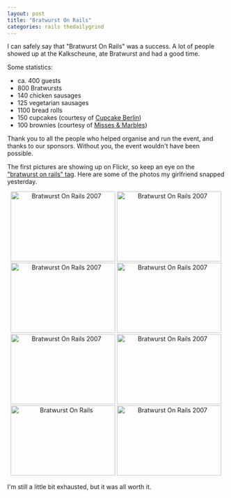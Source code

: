 ```yaml
---
layout: post
title: "Bratwurst On Rails"
categories: rails thedailygrind
---
```

I can safely say that "Bratwurst On Rails" was a success. A lot of people showed up at the Kalkscheune, ate Bratwurst and had a good time.

Some statistics:
- ca. 400 guests
- 800 Bratwursts
- 140 chicken sausages
- 125 vegetarian sausages
- 1100 bread rolls
- 150 cupcakes (courtesy of [Cupcake Berlin](http://www.cupcake-berlin.de))
- 100 brownies (courtesy of [Misses & Marbles](http://www.misses-marbles.de))

Thank you to all the people who helped organise and run the event, and thanks to our sponsors. Without you, the event wouldn't have been possible.

The first pictures are showing up on Flickr, so keep an eye on the ["bratwurst on rails" tag](http://www.flickr.com/photos/tags/bratwurstonrails/). Here are some of the photos my girlfriend snapped yesterday.

<div style="text-align:center; width:500px;">
<a href="http://www.flickr.com/photos/88467464@N00/1395123091" title="View 'Bratwurst On Rails 2007' on Flickr.com"><img src="http://farm2.static.flickr.com/1068/1395123091_430401a9c8_m.jpg" alt="Bratwurst On Rails 2007" border="0" width="240" height="161" /></a> <a href="http://www.flickr.com/photos/88467464@N00/1396015246" title="View 'Bratwurst On Rails 2007' on Flickr.com"><img src="http://farm2.static.flickr.com/1284/1396015246_5377a8f7cd_m.jpg" alt="Bratwurst On Rails 2007" border="0" width="240" height="161" /></a><a href="http://www.flickr.com/photos/88467464@N00/1396014636" title="View 'Bratwurst On Rails 2007' on Flickr.com"><img src="http://farm2.static.flickr.com/1315/1396014636_7b5ea325c8_m.jpg" alt="Bratwurst On Rails 2007" border="0" width="240" height="161" /></a> <a href="http://www.flickr.com/photos/88467464@N00/1395121357" title="View 'Bratwurst On Rails 2007' on Flickr.com"><img src="http://farm2.static.flickr.com/1316/1395121357_ab19464e45_m.jpg" alt="Bratwurst On Rails 2007" border="0" width="240" height="161" /></a><a href="http://www.flickr.com/photos/88467464@N00/1395120973" title="View 'Bratwurst On Rails 2007' on Flickr.com"><img src="http://farm2.static.flickr.com/1217/1395120973_2d88f94173_m.jpg" alt="Bratwurst On Rails 2007" border="0" width="240" height="161" /></a> <a href="http://www.flickr.com/photos/88467464@N00/1395120419" title="View 'Bratwurst On Rails 2007' on Flickr.com"><img src="http://farm2.static.flickr.com/1020/1395120419_1041abbba8_m.jpg" alt="Bratwurst On Rails 2007" border="0" width="240" height="161" /></a><a href="http://www.flickr.com/photos/88467464@N00/1396012564" title="View 'Bratwurst On Rails' on Flickr.com"><img src="http://farm2.static.flickr.com/1227/1396012564_1c2e68e610_m.jpg" alt="Bratwurst On Rails" border="0" width="240" height="161" /></a> <a href="http://www.flickr.com/photos/88467464@N00/1396012084" title="View 'Bratwurst On Rails 2007' on Flickr.com"><img src="http://farm2.static.flickr.com/1106/1396012084_4b8ea84382_m.jpg" alt="Bratwurst On Rails 2007" border="0" width="240" height="161" /></a></div>

I'm still a little bit exhausted, but it was all worth it.